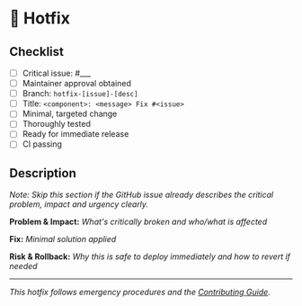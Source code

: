 # 🚨 Hotfix

## Checklist
- [ ] Critical issue: #___
- [ ] Maintainer approval obtained
- [ ] Branch: `hotfix-[issue]-[desc]`
- [ ] Title: `<component>: <message> Fix #<issue>`
- [ ] Minimal, targeted change
- [ ] Thoroughly tested
- [ ] Ready for immediate release
- [ ] CI passing

## Description

*Note: Skip this section if the GitHub issue already describes the critical problem, impact and urgency clearly.*

**Problem & Impact:**
*What's critically broken and who/what is affected*

**Fix:**
*Minimal solution applied*

**Risk & Rollback:**
*Why this is safe to deploy immediately and how to revert if needed*

---
*This hotfix follows emergency procedures and the [Contributing Guide](https://rucio.cern.ch/documentation/contributing/).*